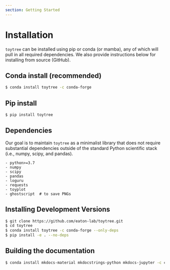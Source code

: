 ```yaml
---
section: Getting Started
---
```


# Installation
`toytree` can be installed using pip or conda (or mamba), any of which will
pull in all required dependencies. We also provide instructions below for
installing from source (GitHub).


Conda install (recommended)
---------------------------
```bash
$ conda install toytree -c conda-forge
```

Pip install
-----------
```bash
$ pip install toytree
```

Dependencies
------------
Our goal is to maintain `toytree` as a minimalist library that does not require
substantial dependencies outside of the standard Python scientific stack (i.e.,
numpy, scipy, and pandas). 

    - python>=3.7
    - numpy
    - scipy
    - pandas
    - loguru
    - requests
    - toyplot
    - ghostscript  # to save PNGs


Installing Development Versions
-------------------------------

```bash
$ git clone https://github.com/eaton-lab/toytree.git
$ cd toytree
$ conda install toytree -c conda-forge --only-deps
$ pip install -e . --no-deps
```


Building the documentation
---------------------------
```bash
$ conda install mkdocs-material mkdocstrings-python mkdocs-jupyter -c conda-forge
```
